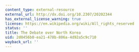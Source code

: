 ```yaml
---
content_type: external-resource
external_url: http://dx.doi.org/10.2307/20202344
has_external_license_warning: true
license: https://en.wikipedia.org/wiki/All_rights_reserved
status: ''
title: The Debate over North Korea
uid: 2d0456b0-ea21-478b-806a-4d92a5c9c710
wayback_url: ''
---
```

